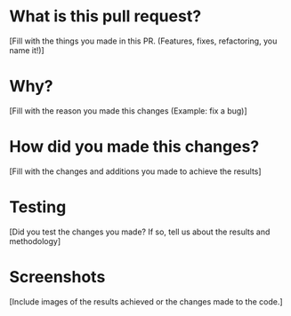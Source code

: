 # What is this pull request?
[Fill with the things you made in this PR. (Features, fixes, refactoring, you name it!)]

# Why?
[Fill with the reason you made this changes (Example: fix a bug)]

# How did you made this changes?
[Fill with the changes and additions you made to achieve the results]

# Testing
[Did you test the changes you made? If so, tell us about the results and methodology]

# Screenshots
[Include images of the results achieved or the changes made to the code.]
